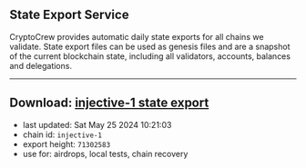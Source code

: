 ## State Export Service
CryptoCrew provides automatic daily state exports for all chains we validate. State export files can be used as genesis files and are a snapshot of the current blockchain state, including all validators, accounts, balances and delegations.

---
**Download: [injective-1 state export](https://dl-eu2.ccvalidators.com/SERVICE/injective/injective-1_export_71302583.json)**
---

- last updated: Sat May 25 2024 10:21:03
- chain id: `injective-1`
- export height: `71302583`
- use for: airdrops, local tests, chain recovery
